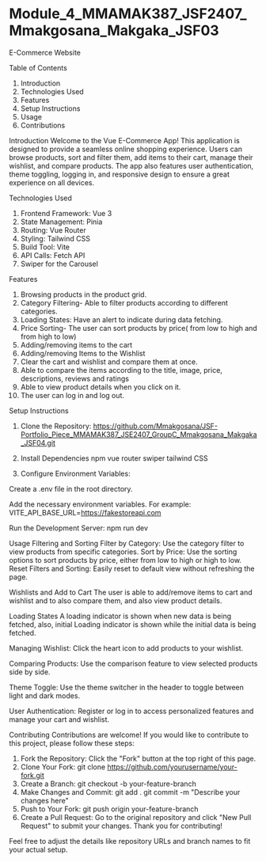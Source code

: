 # Module_4_MMAMAK387_JSF2407_Mmakgosana_Makgaka_JSF03
E-Commerce Website

Table of Contents
1. Introduction
2. Technologies Used
3. Features
4. Setup Instructions
5. Usage
6. Contributions

Introduction
Welcome to the Vue E-Commerce App! This application is designed to provide a seamless online shopping experience. Users can browse products, sort and filter them, add items to their cart, manage their wishlist, and compare products. The app also features user authentication, theme toggling, logging in, and responsive design to ensure a great experience on all devices.

Technologies Used
1. Frontend Framework: Vue 3
2. State Management: Pinia
3. Routing: Vue Router
4. Styling: Tailwind CSS
5. Build Tool: Vite
6. API Calls: Fetch API
7. Swiper for the Carousel

Features
1. Browsing products in the product grid.
2. Category Filtering- Able to filter products according to different categories.
3. Loading States: Have an alert to indicate during data fetching.
4. Price Sorting- The user can sort products by price( from low to high and from high to low)
5. Adding/removing items to the cart
6. Adding/removing Items to the Wishlist
7. Clear the cart and wishlist and compare them at once.
8. Able to compare the items according to the title, image, price, descriptions, reviews and ratings
9. Able to view product details when you click on it.
10. The user can log in and log out.

Setup Instructions
1. Clone the Repository:
https://github.com/Mmakgosana/JSF-Portfolio_Piece_MMAMAK387_JSE2407_GroupC_Mmakgosana_Makgaka_JSF04.git

2. Install Dependencies
npm vue router
swiper
tailwind CSS

3. Configure Environment Variables:

Create a .env file in the root directory.

Add the necessary environment variables. For example:
VITE_API_BASE_URL=https://fakestoreapi.com

Run the Development Server:
npm run dev

Usage
Filtering and Sorting
Filter by Category: Use the category filter to view products from specific categories.
Sort by Price: Use the sorting options to sort products by price, either from low to high or high to low.
Reset Filters and Sorting: Easily reset to default view without refreshing the page.

Wishlists and Add to Cart
The user is able to add/remove items to cart and wishlist and to also compare them, and also view product details.

Loading States
A loading indicator is shown when new data is being fetched, also, initial Loading indicator is shown while the initial data is being fetched.

Managing Wishlist: Click the heart icon to add products to your wishlist.

Comparing Products: Use the comparison feature to view selected products side by side.

Theme Toggle: Use the theme switcher in the header to toggle between light and dark modes.

User Authentication: Register or log in to access personalized features and manage your cart and wishlist.

Contributing
Contributions are welcome! If you would like to contribute to this project, please follow these steps:

1. Fork the Repository: Click the "Fork" button at the top right of this page.
2. Clone Your Fork:
git clone https://github.com/yourusername/your-fork.git
3. Create a Branch:
  git checkout -b your-feature-branch
4. Make Changes and Commit:
 git add .
git commit -m "Describe your changes here"
5. Push to Your Fork:
   git push origin your-feature-branch
6. Create a Pull Request: Go to the original repository and click "New Pull Request" to submit your changes.
Thank you for contributing!

Feel free to adjust the details like repository URLs and branch names to fit your actual setup.


   

